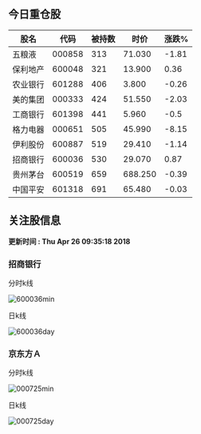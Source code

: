 
## 今日重仓股 

|股名|代码|被持数|时价|涨跌%|
|---|---|---|---|---|
|五粮液|000858|313|71.030|-1.81|
|保利地产|600048|321|13.900|0.36|
|农业银行|601288|406|3.800|-0.26|
|美的集团|000333|424|51.550|-2.03|
|工商银行|601398|441|5.960|-0.5|
|格力电器|000651|505|45.990|-8.15|
|伊利股份|600887|519|29.410|-1.14|
|招商银行|600036|530|29.070|0.87|
|贵州茅台|600519|659|688.250|-0.39|
|中国平安|601318|691|65.480|-0.03|

## 关注股信息
**更新时间 : Thu Apr 26 09:35:18 2018**
### 招商银行 
分时k线

![600036min](http://image.sinajs.cn/newchart/min/n/sh600036.gif)

日k线

![600036day](http://image.sinajs.cn/newchart/daily/n/sh600036.gif)

### 京东方Ａ 
分时k线

![000725min](http://image.sinajs.cn/newchart/min/n/sz000725.gif)

日k线

![000725day](http://image.sinajs.cn/newchart/daily/n/sz000725.gif)

